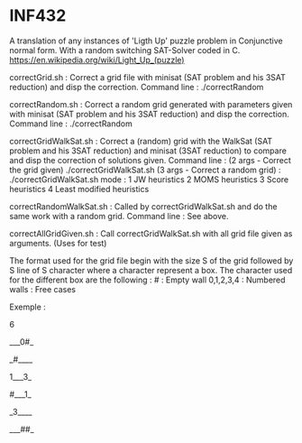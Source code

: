 # INF432
A translation of any instances of 'Ligth Up' puzzle problem in Conjunctive normal form. With a random switching SAT-Solver coded in C. https://en.wikipedia.org/wiki/Light_Up_(puzzle)

correctGrid.sh : Correct a grid file with minisat (SAT problem and his 3SAT reduction) and disp
the correction.
Command line : ./correctRandom <grid>

correctRandom.sh : Correct a random grid generated with parameters given with minisat (SAT
problem and his 3SAT reduction) and disp the correction.
Command line : ./correctRandom <percentWall> <gridWidth>

correctGridWalkSat.sh : Correct a (random) grid with the WalkSat (SAT problem and his 3SAT
reduction) and minisat (3SAT reduction) to compare and disp the correction of solutions given.
Command line : (2 args - Correct the grid given) ./correctGridWalkSat.sh <mode> <grid>
(3 args - Correct a random grid) : ./correctGridWalkSat.sh <mode> <percentWall> <gridWidth>
mode :  1 JW heuristics
        2 MOMS heuristics
        3 Score heuristics
        4 Least modified heuristics

correctRandomWalkSat.sh : Called by correctGridWalkSat.sh and do the same work with a random
grid.
Command line : See above.

correctAllGridGiven.sh : Call correctGridWalkSat.sh with all grid file given as arguments. (Uses
for test)

The format used for the grid file begin with the size S of the grid followed by S line of S character where
a character represent a box. The character used for the different box are the following :
\# : Empty wall 0,1,2,3,4 : Numbered walls : Free cases

Exemple :

6

\_\_\_0\#\_

\_\#\_\_\_\_

1\_\_\_3\_

#\_\_\_1\_

\_3\_\_\_\_

\_\_\_\#\#\_
